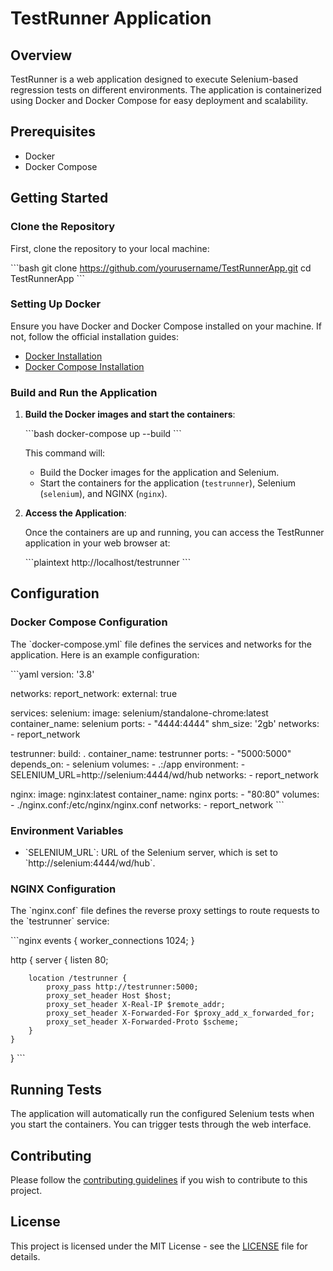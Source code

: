 
# TestRunner Application

## Overview

TestRunner is a web application designed to execute Selenium-based regression tests on different environments. The application is containerized using Docker and Docker Compose for easy deployment and scalability.

## Prerequisites

- Docker
- Docker Compose

## Getting Started

### Clone the Repository

First, clone the repository to your local machine:

\`\`\`bash
git clone https://github.com/yourusername/TestRunnerApp.git
cd TestRunnerApp
\`\`\`

### Setting Up Docker

Ensure you have Docker and Docker Compose installed on your machine. If not, follow the official installation guides:

- [Docker Installation](https://docs.docker.com/get-docker/)
- [Docker Compose Installation](https://docs.docker.com/compose/install/)

### Build and Run the Application

1. **Build the Docker images and start the containers**:

    \`\`\`bash
    docker-compose up --build
    \`\`\`

    This command will:
    - Build the Docker images for the application and Selenium.
    - Start the containers for the application (`testrunner`), Selenium (`selenium`), and NGINX (`nginx`).

2. **Access the Application**:

    Once the containers are up and running, you can access the TestRunner application in your web browser at:

    \`\`\`plaintext
    http://localhost/testrunner
    \`\`\`

## Configuration

### Docker Compose Configuration

The \`docker-compose.yml\` file defines the services and networks for the application. Here is an example configuration:

\`\`\`yaml
version: '3.8'

networks:
  report_network:
    external: true

services:
  selenium:
    image: selenium/standalone-chrome:latest
    container_name: selenium
    ports:
      - "4444:4444"
    shm_size: '2gb'
    networks:
      - report_network

  testrunner:
    build: .
    container_name: testrunner
    ports:
      - "5000:5000"
    depends_on:
      - selenium
    volumes:
      - .:/app
    environment:
      - SELENIUM_URL=http://selenium:4444/wd/hub
    networks:
      - report_network

  nginx:
    image: nginx:latest
    container_name: nginx
    ports:
      - "80:80"
    volumes:
      - ./nginx.conf:/etc/nginx/nginx.conf
    networks:
      - report_network
\`\`\`

### Environment Variables

- \`SELENIUM_URL\`: URL of the Selenium server, which is set to \`http://selenium:4444/wd/hub\`.

### NGINX Configuration

The \`nginx.conf\` file defines the reverse proxy settings to route requests to the \`testrunner\` service:

\`\`\`nginx
events {
    worker_connections 1024;
}

http {
    server {
        listen 80;

        location /testrunner {
            proxy_pass http://testrunner:5000;
            proxy_set_header Host $host;
            proxy_set_header X-Real-IP $remote_addr;
            proxy_set_header X-Forwarded-For $proxy_add_x_forwarded_for;
            proxy_set_header X-Forwarded-Proto $scheme;
        }
    }
}
\`\`\`

## Running Tests

The application will automatically run the configured Selenium tests when you start the containers. You can trigger tests through the web interface.

## Contributing

Please follow the [contributing guidelines](CONTRIBUTING.md) if you wish to contribute to this project.

## License

This project is licensed under the MIT License - see the [LICENSE](LICENSE) file for details.
